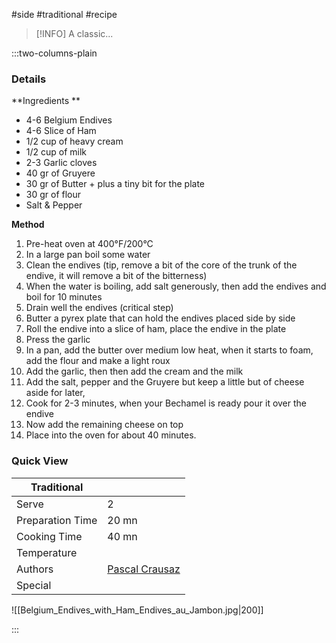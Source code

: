 #side #traditional #recipe

> [!INFO]
> A classic...

:::two-columns-plain

### Details
**Ingredients **

- 4-6 Belgium Endives
- 4-6 Slice of Ham
- 1/2 cup of heavy cream
- 1/2 cup of milk
- 2-3 Garlic cloves
- 40 gr of Gruyere
- 30 gr of Butter + plus a tiny bit for the plate
- 30 gr of flour
- Salt & Pepper


**Method**

1. Pre-heat oven at 400°F/200°C
2. In a large pan boil some water
3. Clean the endives (tip, remove a bit of the core of the trunk of the endive, it will remove a bit of the bitterness)
4. When the water is boiling, add salt generously, then add the endives and boil for 10 minutes
5. Drain well the endives (critical step)
6. Butter a pyrex plate that can hold the endives placed side by side
7. Roll the endive into a slice of ham, place the endive in the plate
8. Press the garlic
9. In a pan, add the butter over medium low heat, when it starts to foam, add the flour and make a light roux
10. Add the garlic, then then add the cream and the milk
11. Add the salt, pepper and the Gruyere but keep a little but of cheese aside for later, 
12. Cook for 2-3 minutes, when your Bechamel is ready pour it over the endive
13. Now add the remaining cheese on top
14. Place into the oven for about 40 minutes.




### Quick View
| Traditional      |                                                |
| ---------------- | ---------------------------------------------- |
| Serve            | 2                                              |
| Preparation Time | 20 mn                                          |
| Cooking Time     | 40 mn                                          |
| Temperature      |                                                |
| Authors          | [Pascal Crausaz](mailto:pascal@askpascal.com)  |
| Special          |                                                |

![[Belgium_Endives_with_Ham_Endives_au_Jambon.jpg|200]]

:::

